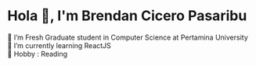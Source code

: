 # Hola 👋, I'm Brendan Cicero Pasaribu  

🔭 I’m Fresh Graduate student in Computer Science at Pertamina University  
🤔 I’m currently learning ReactJS  
🌱 Hobby : Reading
<!--
**BrendanCicero/BrendanCicero** is a ✨ _special_ ✨ repository because its `README.md` (this file) appears on your GitHub profile.

Here are some ideas to get you started:

- 🔭 I’m currently working on ...
- 🌱 I’m currently learning ...
- 👯 I’m looking to collaborate on ...
- 🤔 I’m looking for help with ...
- 💬 Ask me about ...
- 📫 How to reach me: ...
- 😄 Pronouns: ...
- ⚡ Fun fact: ...
-->
